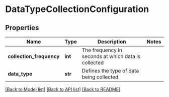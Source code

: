 # DataTypeCollectionConfiguration

## Properties
Name | Type | Description | Notes
------------ | ------------- | ------------- | -------------
**collection_frequency** | **int** | The frequency in seconds at which data is collected | 
**data_type** | **str** | Defines the type of data being collected | 

[[Back to Model list]](../README.md#documentation-for-models) [[Back to API list]](../README.md#documentation-for-api-endpoints) [[Back to README]](../README.md)

